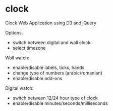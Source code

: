 # clock
Clock Web Application using D3 and jQuery

Options:
- switch between digital and wall clock
- select timezone

Wall watch:
- enable/disable labels, ticks, hands
- change type of numbers (arabic/romanian)
- enable/disable add-ons

Digital watch:
- switch between 12/24 hour type of clock
- enable/disable minutes/seconds/milliseconds
